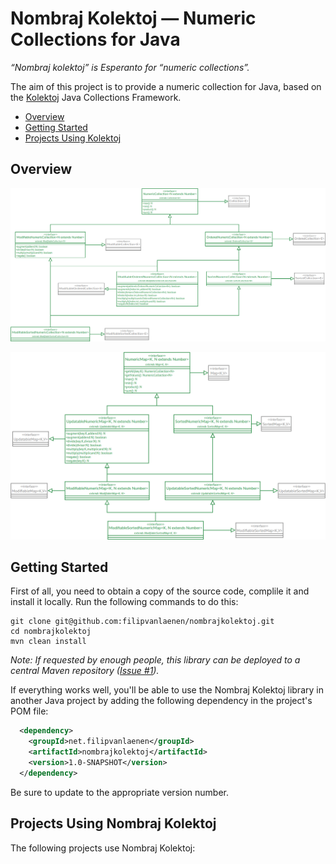 # Nombraj Kolektoj — Numeric Collections for Java

*“Nombraj kolektoj” is Esperanto for “numeric collections”.*

The aim of this project is to provide a numeric collection for Java, based on the
[Kolektoj](https://github.com/filipvanlaenen/kolektoj) Java Collections Framework.

* [Overview](#overview)
* [Getting Started](#getting-started)
* [Projects Using Kolektoj](#projects-using-kolektoj)

## Overview

![Overview (Collections)](Overview-Collections.png)

![Overview (Maps)](Overview-Maps.png)

## Getting Started

First of all, you need to obtain a copy of the source code, complile it and install it locally. Run the following
commands to do this:

```
git clone git@github.com:filipvanlaenen/nombrajkolektoj.git
cd nombrajkolektoj
mvn clean install
```

*Note: If requested by enough people, this library can be deployed to a central Maven repository
([Issue #1](https://github.com/filipvanlaenen/nombrajkolektoj/issues/1)).*

If everything works well, you'll be able to use the Nombraj Kolektoj library in another Java project by adding the
following dependency in the project's POM file:

```xml
  <dependency>
    <groupId>net.filipvanlaenen</groupId>
    <artifactId>nombrajkolektoj</artifactId>
    <version>1.0-SNAPSHOT</version>
  </dependency>
```

Be sure to update to the appropriate version number.

## Projects Using Nombraj Kolektoj

The following projects use Nombraj Kolektoj:
